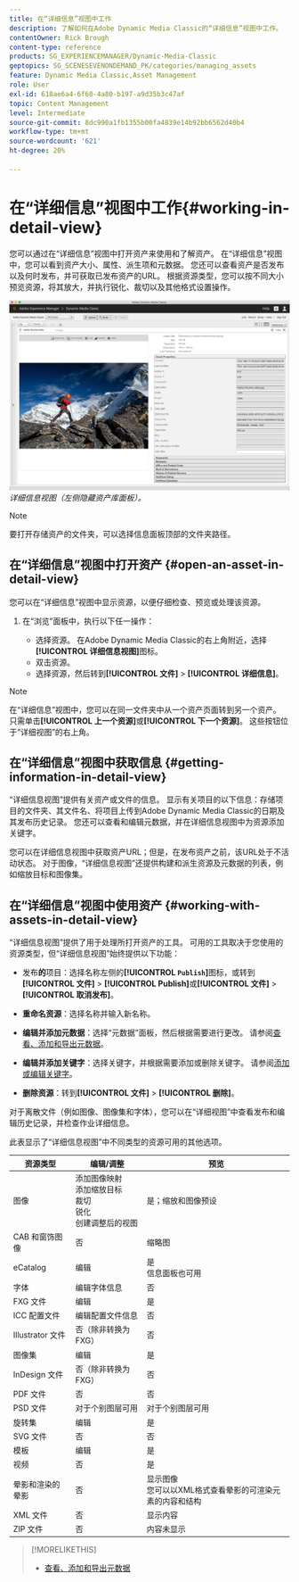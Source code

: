 ```yaml
---
title: 在“详细信息”视图中工作
description: 了解如何在Adobe Dynamic Media Classic的“详细信息”视图中工作。
contentOwner: Rick Brough
content-type: reference
products: SG_EXPERIENCEMANAGER/Dynamic-Media-Classic
geptopics: SG_SCENESEVENONDEMAND_PK/categories/managing_assets
feature: Dynamic Media Classic,Asset Management
role: User
exl-id: 618ae6a4-6f60-4a80-b197-a9d35b3c47af
topic: Content Management
level: Intermediate
source-git-commit: 8dc990a1fb1355b00fa4839e14b92bb6562d40b4
workflow-type: tm+mt
source-wordcount: '621'
ht-degree: 20%

---
```


# 在“详细信息”视图中工作{#working-in-detail-view}

您可以通过在“详细信息”视图中打开资产来使用和了解资产。 在“详细信息”视图中，您可以看到资产大小、属性、派生项和元数据。 您还可以查看资产是否发布以及何时发布，并可获取已发布资产的URL。 根据资源类型，您可以按不同大小预览资源，将其放大，并执行锐化、裁切以及其他格式设置操作。

<!-- 

Comment Type: remark
Last Modified By: Rick Brough (rbrough@adobe.com)
Last Modified Date: 2018-06-14T13:52:46.623-0400

<p>as_detail_view_popup.png found in Downloads on local in folder "scene7-images"</p>

 -->

![详细信息视图](/help/using/assets/image_0.img.png)
*详细信息视图（左侧隐藏资产库面板）。*

>[!NOTE]
>
>要打开存储资产的文件夹，可以选择信息面板顶部的文件夹路径。

## 在“详细信息”视图中打开资产 {#open-an-asset-in-detail-view}

您可以在“详细信息”视图中显示资源，以便仔细检查、预览或处理该资源。

1. 在“浏览”面板中，执行以下任一操作：

   * 选择资源。 在Adobe Dynamic Media Classic的右上角附近，选择&#x200B;**[!UICONTROL 详细信息视图]**&#x200B;图标。
   * 双击资源。
   * 选择资源，然后转到&#x200B;**[!UICONTROL 文件]** > **[!UICONTROL 详细信息]**。

>[!NOTE]
>
>在“详细信息”视图中，您可以在同一文件夹中从一个资产页面转到另一个资产。 只需单击&#x200B;**[!UICONTROL 上一个资源]**&#x200B;或&#x200B;**[!UICONTROL 下一个资源]**。 这些按钮位于“详细视图”的右上角。

## 在“详细信息”视图中获取信息 {#getting-information-in-detail-view}

“详细信息视图”提供有关资产或文件的信息。 显示有关项目的以下信息：存储项目的文件夹、其文件名、将项目上传到Adobe Dynamic Media Classic的日期及其发布历史记录。 您还可以查看和编辑元数据，并在详细信息视图中为资源添加关键字。

您可以在详细信息视图中获取资产URL；但是，在发布资产之前，该URL处于不活动状态。 对于图像，“详细信息视图”还提供构建和派生资源及元数据的列表，例如缩放目标和图像集。

## 在“详细信息”视图中使用资产 {#working-with-assets-in-detail-view}

“详细信息视图”提供了用于处理所打开资产的工具。 可用的工具取决于您使用的资源类型，但“详细信息视图”始终提供以下功能：

* 发布&#x200B;**的**&#x200B;项目：选择名称左侧的&#x200B;**[!UICONTROL `Publish`]**&#x200B;图标，或转到&#x200B;**[!UICONTROL 文件]** > **[!UICONTROL Publish]**&#x200B;或&#x200B;**[!UICONTROL 文件]** > **[!UICONTROL 取消发布]**。

* **重命名资源**：选择名称并输入新名称。

* **编辑并添加元数据**：选择“元数据”面板，然后根据需要进行更改。 请参阅[查看、添加和导出元数据](/help/using/viewing-adding-exporting-metadata.md)。

* **编辑并添加关键字**：选择关键字，并根据需要添加或删除关键字。 请参阅[添加或编辑关键字](/help/using/viewing-adding-exporting-metadata.md)。

* **删除资源**：转到&#x200B;**[!UICONTROL 文件]** > **[!UICONTROL 删除]**。

对于离散文件（例如图像、图像集和字体），您可以在“详细视图”中查看发布和编辑历史记录，并检查作业详细信息。

此表显示了“详细信息视图”中不同类型的资源可用的其他选项。

| 资源类型 | 编辑/调整 | 预览 |
| --- | --- | --- |
| 图像 | 添加图像映射<br>添加缩放目标<br>裁切<br>锐化<br>创建调整后的视图 | 是；缩放和图像预设 |
| CAB 和窗饰图像 | 否 | 缩略图 |
| eCatalog | 编辑 | 是<br>信息面板也可用 |
| 字体 | 编辑字体信息 | 否 |
| FXG 文件 | 编辑 | 是 |
| ICC 配置文件 | 编辑配置文件信息 | 否 |
| Illustrator 文件 | 否（除非转换为 FXG） | 否 |
| 图像集 | 编辑 | 是 |
| InDesign 文件 | 否（除非转换为 FXG） | 否 |
| PDF 文件 | 否 | 否 |
| PSD 文件 | 对于个别图层可用 | 对于个别图层可用 |
| 旋转集 | 编辑 | 是 |
| SVG 文件 | 否 | 否 |
| 模板 | 编辑 | 是 |
| 视频 | 否 | 是 |
| 晕影和渲染的晕影 | 否 | 显示图像<br>您可以以XML格式查看晕影的可渲染元素的内容和结构 |
| XML 文件 | 否 | 显示内容 |
| ZIP 文件 | 否 | 内容未显示 |

>[!MORELIKETHIS]
>
>* [查看、添加和导出元数据](viewing-adding-exporting-metadata.md#viewing_adding_and_exporting_metadata)
